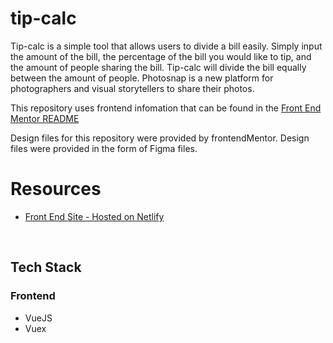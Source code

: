 # tip-calc

Tip-calc is a simple tool that allows users to divide a bill easily.  Simply input the amount of the bill, the percentage of the bill you would like to tip, and the amount of people sharing the bill.  Tip-calc will divide the bill equally between the amount of people.
Photosnap is a new platform for photographers and visual storytellers to share their photos.

This repository uses frontend infomation that can be found in the [Front End Mentor README](./frontendMentorREADME.md)

Design files for this repository were provided by frontendMentor.  Design files were provided in the form of Figma files.

# Resources

- [Front End Site - Hosted on Netlify](https://tip-calc-adm.netlify.app/)

<br />

## Tech Stack
### Frontend
* VueJS
* Vuex